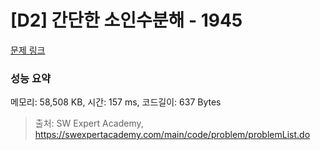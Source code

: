 # [D2] 간단한 소인수분해 - 1945 

[문제 링크](https://swexpertacademy.com/main/code/problem/problemDetail.do?contestProbId=AV5Pl0Q6ANQDFAUq) 

### 성능 요약

메모리: 58,508 KB, 시간: 157 ms, 코드길이: 637 Bytes



> 출처: SW Expert Academy, https://swexpertacademy.com/main/code/problem/problemList.do